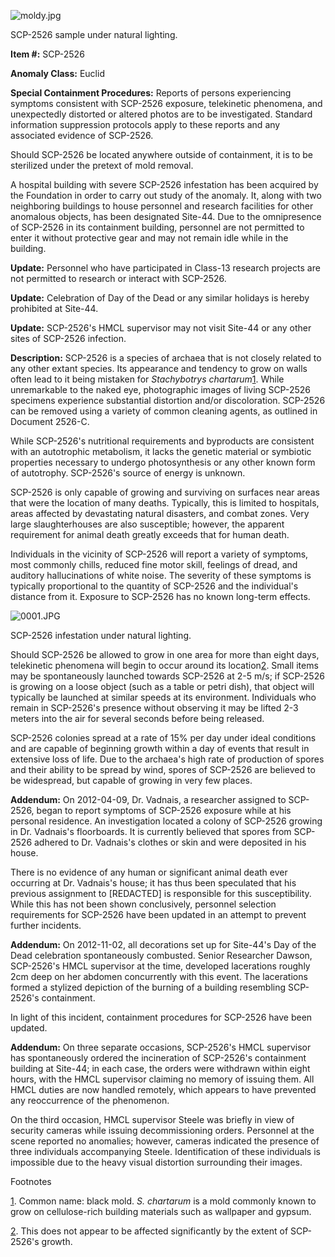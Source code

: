 ![moldy.jpg](http://scp-wiki.wdfiles.com/local--files/scp-2526/moldy.jpg)

SCP-2526 sample under natural lighting.

**Item #:** SCP-2526

**Anomaly Class:** Euclid

**Special Containment Procedures:** Reports of persons experiencing symptoms consistent with SCP-2526 exposure, telekinetic phenomena, and unexpectedly distorted or altered photos are to be investigated. Standard information suppression protocols apply to these reports and any associated evidence of SCP-2526.

Should SCP-2526 be located anywhere outside of containment, it is to be sterilized under the pretext of mold removal.

A hospital building with severe SCP-2526 infestation has been acquired by the Foundation in order to carry out study of the anomaly. It, along with two neighboring buildings to house personnel and research facilities for other anomalous objects, has been designated Site-44. Due to the omnipresence of SCP-2526 in its containment building, personnel are not permitted to enter it without protective gear and may not remain idle while in the building.

**Update:** Personnel who have participated in Class-13 research projects are not permitted to research or interact with SCP-2526.

**Update:** Celebration of Day of the Dead or any similar holidays is hereby prohibited at Site-44.

**Update:** SCP-2526's HMCL supervisor may not visit Site-44 or any other sites of SCP-2526 infection.

**Description:** SCP-2526 is a species of archaea that is not closely related to any other extant species. Its appearance and tendency to grow on walls often lead to it being mistaken for _Stachybotrys chartarum_[1](javascript:;). While unremarkable to the naked eye, photographic images of living SCP-2526 specimens experience substantial distortion and/or discoloration. SCP-2526 can be removed using a variety of common cleaning agents, as outlined in Document 2526-C.

While SCP-2526's nutritional requirements and byproducts are consistent with an autotrophic metabolism, it lacks the genetic material or symbiotic properties necessary to undergo photosynthesis or any other known form of autotrophy. SCP-2526's source of energy is unknown.

SCP-2526 is only capable of growing and surviving on surfaces near areas that were the location of many deaths. Typically, this is limited to hospitals, areas affected by devastating natural disasters, and combat zones. Very large slaughterhouses are also susceptible; however, the apparent requirement for animal death greatly exceeds that for human death.

Individuals in the vicinity of SCP-2526 will report a variety of symptoms, most commonly chills, reduced fine motor skill, feelings of dread, and auditory hallucinations of white noise. The severity of these symptoms is typically proportional to the quantity of SCP-2526 and the individual's distance from it. Exposure to SCP-2526 has no known long-term effects.

![0001.JPG](http://scp-wiki.wdfiles.com/local--files/scp-2526/0001.JPG)

SCP-2526 infestation under natural lighting.

Should SCP-2526 be allowed to grow in one area for more than eight days, telekinetic phenomena will begin to occur around its location[2](javascript:;). Small items may be spontaneously launched towards SCP-2526 at 2-5 m/s; if SCP-2526 is growing on a loose object (such as a table or petri dish), that object will typically be launched at similar speeds at its environment. Individuals who remain in SCP-2526's presence without observing it may be lifted 2-3 meters into the air for several seconds before being released.

SCP-2526 colonies spread at a rate of 15% per day under ideal conditions and are capable of beginning growth within a day of events that result in extensive loss of life. Due to the archaea's high rate of production of spores and their ability to be spread by wind, spores of SCP-2526 are believed to be widespread, but capable of growing in very few places.

**Addendum:** On 2012-04-09, Dr. Vadnais, a researcher assigned to SCP-2526, began to report symptoms of SCP-2526 exposure while at his personal residence. An investigation located a colony of SCP-2526 growing in Dr. Vadnais's floorboards. It is currently believed that spores from SCP-2526 adhered to Dr. Vadnais's clothes or skin and were deposited in his house.

There is no evidence of any human or significant animal death ever occurring at Dr. Vadnais's house; it has thus been speculated that his previous assignment to \[REDACTED\] is responsible for this susceptibility. While this has not been shown conclusively, personnel selection requirements for SCP-2526 have been updated in an attempt to prevent further incidents.

**Addendum:** On 2012-11-02, all decorations set up for Site-44's Day of the Dead celebration spontaneously combusted. Senior Researcher Dawson, SCP-2526's HMCL supervisor at the time, developed lacerations roughly 2cm deep on her abdomen concurrently with this event. The lacerations formed a stylized depiction of the burning of a building resembling SCP-2526's containment.

In light of this incident, containment procedures for SCP-2526 have been updated.

**Addendum:** On three separate occasions, SCP-2526's HMCL supervisor has spontaneously ordered the incineration of SCP-2526's containment building at Site-44; in each case, the orders were withdrawn within eight hours, with the HMCL supervisor claiming no memory of issuing them. All HMCL duties are now handled remotely, which appears to have prevented any reoccurrence of the phenomenon.

On the third occasion, HMCL supervisor Steele was briefly in view of security cameras while issuing decommissioning orders. Personnel at the scene reported no anomalies; however, cameras indicated the presence of three individuals accompanying Steele. Identification of these individuals is impossible due to the heavy visual distortion surrounding their images.

Footnotes

[1](javascript:;). Common name: black mold. _S. chartarum_ is a mold commonly known to grow on cellulose-rich building materials such as wallpaper and gypsum.

[2](javascript:;). This does not appear to be affected significantly by the extent of SCP-2526's growth.